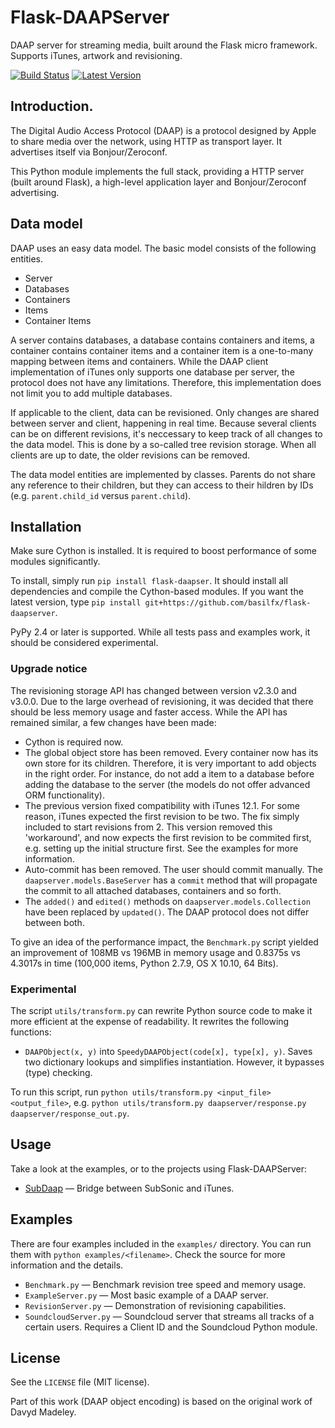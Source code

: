 # Flask-DAAPServer
DAAP server for streaming media, built around the Flask micro framework. Supports iTunes, artwork and revisioning.

[![Build Status](https://travis-ci.org/basilfx/flask-daapserver.svg?branch=master)](https://travis-ci.org/basilfx/flask-daapserver)
[![Latest Version](https://pypip.in/version/flask-daapserver/badge.svg)](https://pypi.python.org/pypi/flask-daapserver/)

## Introduction.
The Digital Audio Access Protocol (DAAP) is a protocol designed by Apple to share media over the network, using HTTP as transport layer. It advertises itself via Bonjour/Zeroconf.

This Python module implements the full stack, providing a HTTP server (built around Flask), a high-level application layer and Bonjour/Zeroconf advertising.

## Data model
DAAP uses an easy data model. The basic model consists of the following entities.

* Server
* Databases
* Containers
* Items
* Container Items

A server contains databases, a database contains containers and items, a container contains container items and a container item is a one-to-many mapping between items and containers. While the DAAP client implementation of iTunes only supports one database per server, the protocol does not have any limitations. Therefore, this implementation does not limit you to add multiple databases.

If applicable to the client, data can be revisioned. Only changes are shared between server and client, happening in real time. Because several clients can be on different revisions, it's neccessary to keep track of all changes to the data model. This is done by a so-called tree revision storage. When all clients are up to date, the older revisions can be removed.

The data model entities are implemented by classes. Parents do not share any reference to their children, but they can access to their hildren by IDs (e.g. `parent.child_id` versus `parent.child`).

## Installation
Make sure Cython is installed. It is required to boost performance of some modules significantly.

To install, simply run `pip install flask-daapser`. It should install all dependencies and compile the Cython-based modules. If you want the latest version, type `pip install git+https://github.com/basilfx/flask-daapserver`.

PyPy 2.4 or later is supported. While all tests pass and examples work, it should be considered experimental.

### Upgrade notice
The revisioning storage API has changed between version v2.3.0 and v3.0.0. Due to the large overhead of revisioning, it was decided that there should be less memory usage and faster access. While the API has remained similar, a few changes have been made:

* Cython is required now.
* The global object store has been removed. Every container now has its own store for its children. Therefore, it is very important to add objects in the right order. For instance, do not add a item to a database before adding the database to the server (the models do not offer advanced ORM functionality).
* The previous version fixed compatibility with iTunes 12.1. For some reason, iTunes expected the first revision to be two. The fix simply included to start revisions from 2. This version removed this 'workaround', and now expects the first revision to be commited first, e.g. setting up the initial structure first. See the examples for more information.
* Auto-commit has been removed. The user should commit manually. The `daapserver.models.BaseServer` has a `commit` method that will propagate the commit to all attached databases, containers and so forth.
* The `added()` and `edited()` methods on `daapserver.models.Collection` have been replaced by `updated()`. The DAAP protocol does not differ between both.

To give an idea of the performance impact, the `Benchmark.py` script yielded an improvement of 108MB vs 196MB in memory usage and 0.8375s vs 4.3017s in time (100,000 items, Python 2.7.9, OS X 10.10, 64 Bits).

### Experimental
The script `utils/transform.py` can rewrite Python source code to make it more efficient at the expense of readability. It rewrites the following functions:

* `DAAPObject(x, y)` into `SpeedyDAAPObject(code[x], type[x], y)`. Saves two dictionary lookups and simplifies instantiation. However, it bypasses (type) checking.

To run this script, run `python utils/transform.py <input_file> <output_file>`, e.g. `python utils/transform.py daapserver/response.py daapserver/response_out.py`.

## Usage
Take a look at the examples, or to the projects using Flask-DAAPServer:

* [SubDaap](https://github.com/basilfx/SubDaap) &mdash; Bridge between SubSonic and iTunes.

## Examples
There are four examples included in the `examples/` directory. You can run them with `python examples/<filename>`. Check the source for more information and the details.

* `Benchmark.py` &mdash; Benchmark revision tree speed and memory usage.
* `ExampleServer.py` &mdash; Most basic example of a DAAP server.
* `RevisionServer.py` &mdash; Demonstration of revisioning capabilities.
* `SoundcloudServer.py` &mdash; Soundcloud server that streams all tracks of a certain users. Requires a Client ID and the Soundcloud Python module.

## License
See the `LICENSE` file (MIT license).

Part of this work (DAAP object encoding) is based on the original work of Davyd Madeley.